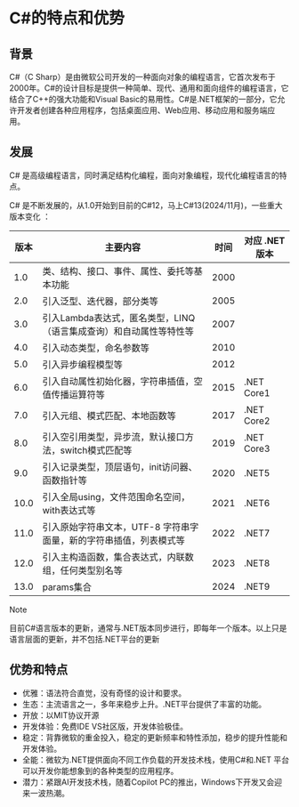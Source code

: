 # C#的特点和优势

## 背景

C#（C Sharp）是由微软公司开发的一种面向对象的编程语言，它首次发布于2000年。C#的设计目标是提供一种简单、现代、通用和面向组件的编程语言，它结合了C++的强大功能和Visual Basic的易用性。C#是.NET框架的一部分，它允许开发者创建各种应用程序，包括桌面应用、Web应用、移动应用和服务端应用。

## 发展

C# 是高级编程语言，同时满足结构化编程，面向对象编程，现代化编程语言的特点。

C# 是不断发展的，从1.0开始到目前的C#12，马上C#13(2024/11月)，一些重大版本变化 ：

|版本  |主要内容 |时间  |对应 .NET版本|
|---------|---------|---------|------|
| 1.0| 类、结构、接口、事件、属性、委托等基本功能|2000||
| 2.0| 引入泛型、迭代器，部分类等|2005||
| 3.0| 引入Lambda表达式，匿名类型，LINQ（语言集成查询）和自动属性等特性等|2007||
| 4.0| 引入动态类型，命名参数等|2010||
| 5.0| 引入异步编程模型等|2012||
| 6.0| 引入自动属性初始化器，字符串插值，空值传播运算符等|2015|.NET Core1|
| 7.0| 引入元组、模式匹配、本地函数等|2017|.NET Core2|
| 8.0| 引入空引用类型，异步流，默认接口方法，switch模式匹配等|2019|.NET Core3|
| 9.0| 引入记录类型，顶层语句，init访问器、函数指针等|2020|.NET5|
| 10.0| 引入全局using，文件范围命名空间，with表达式等|2021|.NET6|
| 11.0| 引入原始字符串文本，UTF-8 字符串字面量，新的字符串插值，列表模式等|2022|.NET7|
| 12.0| 引入主构造函数，集合表达式，内联数组，任何类型别名等|2023|.NET8|
| 13.0| params集合|2024|.NET9|

> [!NOTE]
> 目前C#语言版本的更新，通常与.NET版本同步进行，即每年一个版本。以上只是语言层面的更新，并不包括.NET平台的更新

## 优势和特点

- 优雅：语法符合直觉，没有奇怪的设计和要求。
- 生态：主流语言之一，多年来稳步上升。.NET平台提供了丰富的功能。
- 开放：以MIT协议开源
- 开发体验：免费IDE VS社区版，开发体验极佳。
- 稳定：背靠微软的重金投入，稳定的更新频率和特性添加，稳步的提升性能和开发体验。
- 全能：微软为.NET提供面向不同工作负载的开发技术栈，使用C#和.NET 平台可以开发你能想象到的各种类型的应用程序。
- 潜力：紧跟AI开发技术栈，随着Copilot PC的推出，Windows下开发又会迎来一波热潮。

